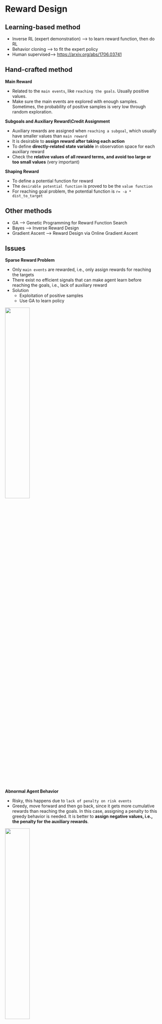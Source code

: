 # Reward Design

## Learning-based method

+ Inverse RL (expert demonstration) --> to learn reward function, then do RL
+ Behavior cloning --> to fit the expert policy
+ Human supervised--> https://arxiv.org/abs/1706.03741

## Hand-crafted method

**Main Reward**
+ Related to the `main events`, like `reaching the goals`. Usually positive values.
+ Make sure the main events are explored with enough samples. Sometimes, the probability of positive samples is very low through random exploration.

**Subgoals and Auxiliary Reward\Credit Assignment**

+ Auxiliary rewards are assigned when `reaching a subgoal`, which usually have smaller values than `main reward`
+ It is desirable to **assign reward after taking each action**
+ To define **directly-related state variable** in observation space for each auxiliary reward
+ Check the **relative values of all reward terms, and avoid too large or too small values** (very important)

**Shaping Reward**

+ To define a potential function for reward
+ The `desirable potential function` is proved to be the `value function`
+ For reaching goal problem, the potential function is `r= -a * dist_to_target`

## Other methods

+ GA --> Genetic Programming for Reward Function Search
+ Bayes --> Inverse Reward Design
+ Gradient Ascent --> Reward Design via Online Gradient Ascent


## Issues  

**Sparse Reward Problem**
+ Only `main events` are rewarded, i.e., only assign rewards for reaching the targets
+ There exist no efficient signals that can make agent learn before reaching the goals, i.e., lack of auxiliary reward
+ Solution
  + Exploitation of positive samples
  + Use GA to learn policy

<image src="images/sparse-reward.png" width="40%" height ="40%"/>

**Abnormal Agent Behavior**

+ Risky, this happens due to `lack of penalty on risk events`
+ Greedy, move forward and then go back, since it gets more cumulative rewards than reaching the goals. In this case, assigning a penalty to this greedy behavior is needed. It is better to **assign negative values, i.e., the penalty for the auxiliary rewards**.

<image src="images/greedy-agent.png" width="40%" height ="40%"/>

+ Timid: this happens when `cumulative penalties` are more than the rewards of `main rewards`, which makes the agent stay still to avoid penalities, lost in suboptimal

<image src="images/timid-agent.png" width="40%" height ="40%"/>

